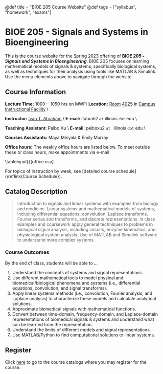 @def title = "BIOE 205 Course Website"
@def tags = ["syllabus", "homework", "exams"]

# BIOE 205 - Signals and Systems in Bioengineering

This is the course website for the Spring 2023 offering of **BIOE 205 -
_Signals and Systems in Bioengineering_**. BIOE 205 focuses on learning
mathematical models of signals & systems, specifically biological systems, 
as well as techniques for their analysis using tools like MATLAB & Simulink.
Use the menu elements above to navigate through the website. 

## Course Information 

**Lecture Time:** 1000 $-$ 1050 hrs on MWF\\
**Location:** [Room](https://cif.illinois.edu/cif-4025-images/) [4025](https://cif.illinois.edu/building-layout/) in [Campus Instructional Facility](https://cif.illinois.edu) \\

**Instructor:** [Ivan T. Abraham](https://itabrah2.web.engr.illinois.edu/) \\
**E-mail:** itabrah2 `at` illinois `dot` edu \\

**Teaching Assistant:** Peibo Xu \\
**E-mail:** peiboxu2 `at ` illinois `dot` edu \\

**Courses Assistants:** Maya Miriyala & Emily Murray

**Office hours:** The weekly office hours are listed below. To meet outside
these or class hours, make appointments via e-mail. 

\tableinput{}{office.csv}

For topics of instruction by week, see [detailed course schedule](\reflink{Course Schedule}).
## Catalog Description

> Introduction to signals and linear systems with examples from biology and
> medicine. Linear systems and mathematical models of systems, including
> differential equations, convolution, Laplace transforms, Fourier series and
> transforms, and discrete representations. In class examples and coursework apply
> general techniques to problems in biological signal analysis, including
> circuits, enzyme kinematics, and physiological system analysis. Use of MATLAB
> and Simulink software to understand more complex systems.

### Course Outcomes

By the end of class, students will be able to …

1. Understand the concepts of systems and signal representations.
1. Use different mathematical tools to model physical and biomedical/biological
   phenomena and systems (i.e., differential equations, convolution, and signal
   transforms).
1. Apply linear systems methods (i.e., convolution, Fourier analysis, and
   Laplace analysis) to characterize these models and calculate analytical
   solutions.
1. Approximate biomedical signals with mathematical functions.
1. Convert between time-domain, frequency-domain, and Laplace-domain
   representations of biomedical signals & systems and understand what can be
   learned from the representation.
1. Understand the limits of different models and signal representations.
1. Use MATLAB/Python to find computational solutions to linear systems.

## Register
Click [here](https://courses.illinois.edu/schedule/2023/spring/BIOE/205) to go
to the course catalogs where you may register for the course. 


